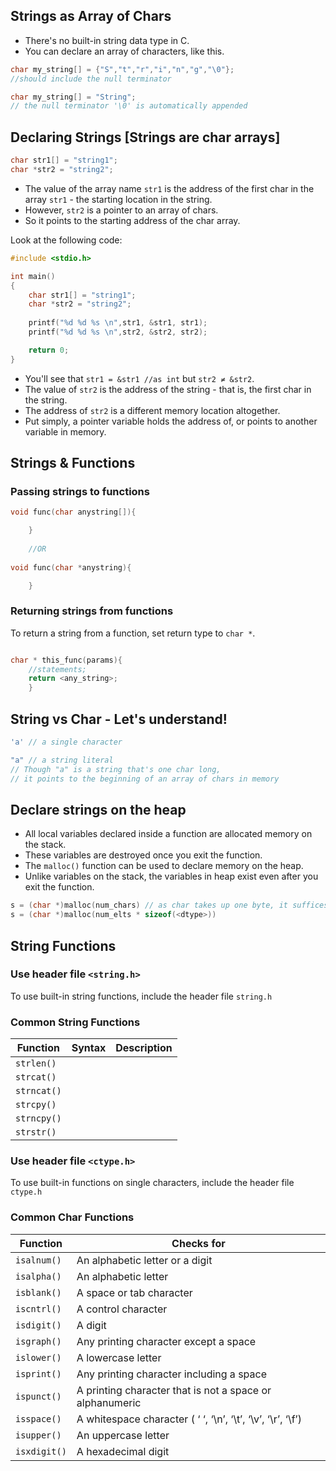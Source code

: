 ## Strings as Array of Chars
- There's no built-in string data type in C.
- You can declare an array of characters, like this.
```c
char my_string[] = {"S","t","r","i","n","g","\0"};
//should include the null terminator

char my_string[] = "String";
// the null terminator '\0' is automatically appended

```

## Declaring Strings [Strings are char arrays]
```c
char str1[] = "string1";
char *str2 = "string2";
```
- The value of the array name `str1` is the address of the first char in the array `str1` - the starting location in the string.
- However, `str2` is a pointer to an array of chars.
- So it points to the starting address of the char array.

Look at the following code:
```c
#include <stdio.h>

int main()
{
    char str1[] = "string1";
    char *str2 = "string2";
    
    printf("%d %d %s \n",str1, &str1, str1);
    printf("%d %d %s \n",str2, &str2, str2);

    return 0;
}
```
- You'll see that `str1 = &str1 //as int` but `str2 ≠ &str2`.
- The value of `str2` is the address of the string - that is, the first char in the string.
- The address of `str2` is a different memory location altogether.
- Put simply, a pointer variable holds the address of, or points to another variable in memory.

## Strings & Functions
### Passing strings to functions
```c
void func(char anystring[]){

    }
    
    //OR
    
void func(char *anystring){

    }
```
### Returning strings from functions
To return a string from a function, set return type to `char *`.
```c

char * this_func(params){
    //statements;
    return <any_string>;
    }
```

## String vs Char - Let's understand!
```c
'a' // a single character

"a" // a string literal 
// Though "a" is a string that's one char long, 
// it points to the beginning of an array of chars in memory
```


## Declare strings on the heap
- All local variables declared inside a function are allocated memory on the stack.
- These variables are destroyed once you exit the function.
- The `malloc()` function can be used to declare memory on the heap.
- Unlike variables on the stack, the variables in heap exist even after you exit the function.

```c
s = (char *)malloc(num_chars) // as char takes up one byte, it suffices to specify num_chars only, else
s = (char *)malloc(num_elts * sizeof(<dtype>))
```

## String Functions

### Use header file `<string.h>`
To use built-in string functions, include the header file `string.h`
### Common String Functions
|Function|Syntax|Description|
|---|---|---|
|`strlen()`|||
|`strcat()`|||
|`strncat()`|||
|`strcpy()`|||
|`strncpy()`|||
|`strstr()`|||

### Use header file `<ctype.h>`
To use built-in functions on single characters, include the header file `ctype.h`
### Common Char Functions
|Function|Checks for|
|----|----|
|`isalnum()`| An alphabetic letter or a digit|
|`isalpha()`| An alphabetic letter|
|`isblank()`| A space or tab character|
|`iscntrl()` |A control character|
|`isdigit()` |A digit|
|`isgraph()`| Any printing character except a space|
|`islower()` |A lowercase letter|
|`isprint()` |Any printing character including a space|
|`ispunct()`| A printing character that is not a space or alphanumeric|
|`isspace()`| A whitespace character ( ‘ ‘, ‘\n’, ‘\t’, ‘\v’, ‘\r’, ‘\f’)|
|`isupper()`| An uppercase letter|
|`isxdigit()`| A hexadecimal digit|

